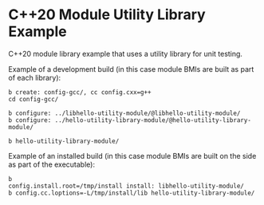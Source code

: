 # C++20 Module Utility Library Example

C++20 module library example that uses a utility library for unit testing.

Example of a development build (in this case module BMIs are built as part of
each library):

```
b create: config-gcc/, cc config.cxx=g++
cd config-gcc/

b configure: ../libhello-utility-module/@libhello-utility-module/
b configure: ../hello-utility-library-module/@hello-utility-library-module/

b hello-utility-library-module/
```

Example of an installed build (in this case module BMIs are built on the side
as part of the executable):

```
b                                       config.install.root=/tmp/install install: libhello-utility-module/
b config.cc.loptions=-L/tmp/install/lib hello-utility-library-module/
```
